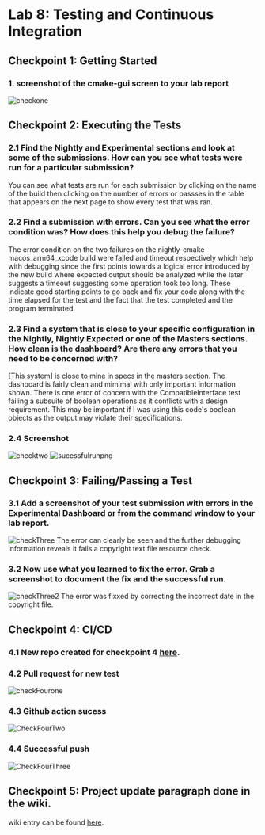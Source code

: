 # Lab 8: Testing and Continuous Integration

## Checkpoint 1: Getting Started
### 1. screenshot of the cmake-gui screen to your lab report
![checkone](https://user-images.githubusercontent.com/49171429/179628674-c51fec3c-6095-4def-b540-e716ee7416da.png)

## Checkpoint 2: Executing the Tests
### 2.1 Find the Nightly and Experimental sections and look at some of the submissions. How can you see what tests were run for a particular submission?

You can see what tests are run for each submission by clicking on the name of the build then clicking on the number of errors or passses in the table that appears on the next page to show every test that was ran.


### 2.2 Find a submission with errors. Can you see what the error condition was? How does this help you debug the failure?

The error condition on the two failures on the nightly-cmake-macos_arm64_xcode build were failed and timeout respectively which help with debugging since the first points towards a logical error introduced by the new build where expected output should be analyzed while the later suggests a timeout suggesting some operation took too long. These indicate good starting points to go back and fix your code along with the time elapsed for the test and the fact that the test completed and the program terminated.


### 2.3 Find a system that is close to your specific configuration in the Nightly, Nightly Expected or one of the Masters sections. How clean is the dashboard? Are there any errors that you need to be concerned with?

[[This system](https://open.cdash.org/build/8044394)] is close to mine in specs in the masters section. The dashboard is fairly clean and mimimal with only important information shown. There is one error of concern with the CompatibleInterface test failing a subsuite of boolean operations as it conflicts with a design requirement. This may be important if I was using this code's boolean objects as the output may violate their specifications.


### 2.4 Screenshot
![checktwo](https://user-images.githubusercontent.com/49171429/179632733-ff1c6eec-8186-4b52-8b52-32a0b791aaf5.png)
![sucessfulrunpng](https://user-images.githubusercontent.com/49171429/179638732-6c59e380-c15a-43bb-b1c2-c7df822f0650.png)


## Checkpoint 3: Failing/Passing a Test
### 3.1 Add a screenshot of your test submission with errors in the Experimental Dashboard or from the command window to your lab report.

![checkThree](https://user-images.githubusercontent.com/49171429/179634311-202152ab-327e-4a8d-b407-dbcb79d337f4.png)
The error can clearly be seen and the further debugging information reveals it fails a copyright text file resource check.


### 3.2 Now use what you learned to fix the error. Grab a screenshot to document the fix and the successful run.
![checkThree2](https://user-images.githubusercontent.com/49171429/179634835-bbcaf977-381c-43a9-be12-2f5b331d9355.png)
The error was fixxed by correcting the incorrect date in the copyright file.


## Checkpoint 4: CI/CD
### 4.1 New repo created for checkpoint 4 [here](https://github.com/PotatoPalooza/OSS_lab8_Summer2022).

### 4.2 Pull request for new test
![checkFourone](https://user-images.githubusercontent.com/49171429/179638171-cef14cf3-e0fe-477e-8b80-bd10ff961a07.png)

### 4.3 Github action sucess
![CheckFourTwo](https://user-images.githubusercontent.com/49171429/179638264-f6d44156-daf0-47bc-a03e-a77f5caefd79.png)


### 4.4 Successful push
![CheckFourThree](https://user-images.githubusercontent.com/49171429/179638249-2365200b-b4f2-4a51-a33c-370664c2cf03.png)

## Checkpoint 5: Project update paragraph done in the wiki.
wiki entry can be found [here](https://github.com/PotatoPalooza/oss-repo-template/wiki/Project-Updates).


